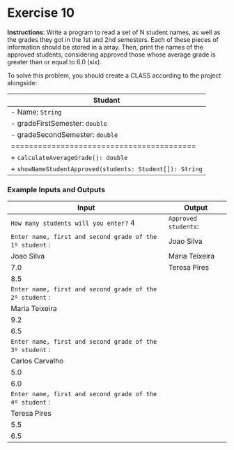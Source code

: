 # Exercise 10
**Instructions**: Write a program to read a set of N student names, as well as the grades they got in the 1st and 2nd semesters. Each of these pieces of information should be stored in a array. Then, print the names of the approved students, considering approved those whose average grade is greater than or equal to 6.0 (six).

To solve this problem, you should create a CLASS according to the project alongside:

| **Studant**                                              |
|----------------------------------------------------------|
| - Name: `String`                                         |
| - gradeFirstSemester: `double`                           | 
| - gradeSecondSemester: `double`                          |
| =========================================                |
| + `calculateAverageGrade(): double`                      |
| + `showNameStudentApproved(students: Student[]): String` |

### Example Inputs and Outputs

| **Input**                                                | **Output**           |
|----------------------------------------------------------|----------------------|
| `How many students will you enter?` 4                    | `Approved students`: |
| `Enter name, first and second grade of the 1º student` : | Joao Silva           |
| Joao Silva                                               | Maria Teixeira       |
| 7.0                                                      | Teresa Pires         |
| 8.5                                                      |                      |
| `Enter name, first and second grade of the 2º student` : |                      |
| Maria Teixeira                                           |                      |
| 9.2                                                      |                      |
| 6.5                                                      |                      |
| `Enter name, first and second grade of the 3º student` : |                      |
| Carlos Carvalho                                          |                      |
| 5.0                                                      |                      |
| 6.0                                                      |                      |
| `Enter name, first and second grade of the 4º student` : |                      |
| Teresa Pires                                             |                      |
| 5.5                                                      |                      |
| 6.5                                                      |                      |